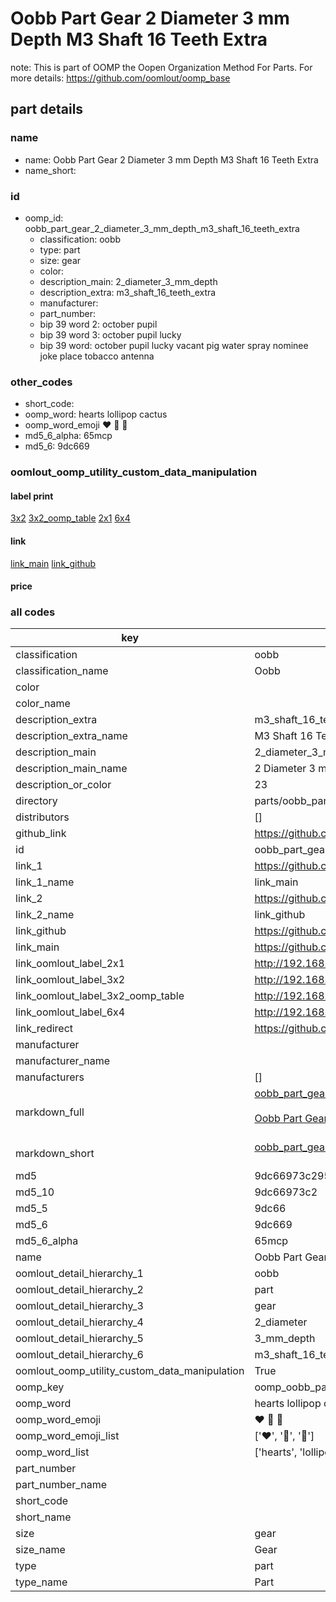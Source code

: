 # Oobb Part Gear 2 Diameter 3 mm Depth M3 Shaft 16 Teeth Extra  

note: This is part of OOMP the Oopen Organization Method For Parts. For more details: https://github.com/oomlout/oomp_base

##  part details
  







### name
* name: Oobb Part Gear 2 Diameter 3 mm Depth M3 Shaft 16 Teeth Extra
* name_short: 
### id
* oomp_id: oobb_part_gear_2_diameter_3_mm_depth_m3_shaft_16_teeth_extra
  * classification: oobb
  * type: part
  * size: gear
  * color: 
  * description_main: 2_diameter_3_mm_depth
  * description_extra: m3_shaft_16_teeth_extra
  * manufacturer: 
  * part_number: 
  * bip 39 word 2: october pupil
  * bip 39 word 3: october pupil lucky
  * bip 39 word: october pupil lucky vacant pig water spray nominee joke place tobacco antenna

### other_codes
* short_code: 
* oomp_word: hearts lollipop cactus
* oomp_word_emoji :hearts: :lollipop: :cactus:
* md5_6_alpha: 65mcp
* md5_6: 9dc669






### oomlout_oomp_utility_custom_data_manipulation
#### label print
[3x2](http://192.168.1.245:1112/?label=oomp%2065mcp)
[3x2_oomp_table](http://192.168.1.108:1112/?label=oomp%2065mcp)
[2x1](http://192.168.1.242:1112/?label=oomp%2065mcp)
[6x4](http://192.168.1.55:1112/?label=oomp%2065mcp)    

#### link

[link_main](https://github.com/oomlout/oomlout_oomp_version_1_messy/tree/main/parts/oobb_part_gear_2_diameter_3_mm_depth_m3_shaft_16_teeth_extra) [link_github](https://github.com/oomlout/oomlout_oomp_version_1_messy/tree/main/parts/oobb_part_gear_2_diameter_3_mm_depth_m3_shaft_16_teeth_extra)                             

#### price







### all codes 
| key | value |  
| --- | --- |  
| classification | oobb |  
| classification_name | Oobb |  
| color |  |  
| color_name |  |  
| description_extra | m3_shaft_16_teeth_extra |  
| description_extra_name | M3 Shaft 16 Teeth Extra |  
| description_main | 2_diameter_3_mm_depth |  
| description_main_name | 2 Diameter 3 mm Depth |  
| description_or_color | 23 |  
| directory | parts/oobb_part_gear_2_diameter_3_mm_depth_m3_shaft_16_teeth_extra |  
| distributors | [] |  
| github_link | https://github.com/oomlout/oomlout_oomp_part_src/tree/main/parts/oobb_part_gear_2_diameter_3_mm_depth_m3_shaft_16_teeth_extra |  
| id | oobb_part_gear_2_diameter_3_mm_depth_m3_shaft_16_teeth_extra |  
| link_1 | https://github.com/oomlout/oomlout_oomp_version_1_messy/tree/main/parts/oobb_part_gear_2_diameter_3_mm_depth_m3_shaft_16_teeth_extra |  
| link_1_name | link_main |  
| link_2 | https://github.com/oomlout/oomlout_oomp_version_1_messy/tree/main/parts/oobb_part_gear_2_diameter_3_mm_depth_m3_shaft_16_teeth_extra |  
| link_2_name | link_github |  
| link_github | https://github.com/oomlout/oomlout_oomp_version_1_messy/tree/main/parts/oobb_part_gear_2_diameter_3_mm_depth_m3_shaft_16_teeth_extra |  
| link_main | https://github.com/oomlout/oomlout_oomp_version_1_messy/tree/main/parts/oobb_part_gear_2_diameter_3_mm_depth_m3_shaft_16_teeth_extra |  
| link_oomlout_label_2x1 | http://192.168.1.242:1112/?label=oomp%2065mcp |  
| link_oomlout_label_3x2 | http://192.168.1.245:1112/?label=oomp%2065mcp |  
| link_oomlout_label_3x2_oomp_table | http://192.168.1.108:1112/?label=oomp%2065mcp |  
| link_oomlout_label_6x4 | http://192.168.1.55:1112/?label=oomp%2065mcp |  
| link_redirect | https://github.com/oomlout/oomlout_oomp_version_1_messy/tree/main/parts/oobb_part_gear_2_diameter_3_mm_depth_m3_shaft_16_teeth_extra |  
| manufacturer |  |  
| manufacturer_name |  |  
| manufacturers | [] |  
| markdown_full | [oobb_part_gear_2_diameter_3_mm_depth_m3_shaft_16_teeth_extra](none)<br>[](none)<br>[Oobb Part Gear 2 Diameter 3 Mm Depth M3 Shaft 16 Teeth Extra](none)<br><br> |  
| markdown_short | [oobb_part_gear_2_diameter_3_mm_depth_m3_shaft_16_teeth_extra](none)<br><br> |  
| md5 | 9dc66973c295fa5fdf524f07096b7cc8 |  
| md5_10 | 9dc66973c2 |  
| md5_5 | 9dc66 |  
| md5_6 | 9dc669 |  
| md5_6_alpha | 65mcp |  
| name | Oobb Part Gear 2 Diameter 3 mm Depth M3 Shaft 16 Teeth Extra |  
| oomlout_detail_hierarchy_1 | oobb |  
| oomlout_detail_hierarchy_2 | part |  
| oomlout_detail_hierarchy_3 | gear |  
| oomlout_detail_hierarchy_4 | 2_diameter |  
| oomlout_detail_hierarchy_5 | 3_mm_depth |  
| oomlout_detail_hierarchy_6 | m3_shaft_16_teeth_extra |  
| oomlout_oomp_utility_custom_data_manipulation | True |  
| oomp_key | oomp_oobb_part_gear_2_diameter_3_mm_depth_m3_shaft_16_teeth_extra |  
| oomp_word | hearts lollipop cactus |  
| oomp_word_emoji | :hearts: :lollipop: :cactus: |  
| oomp_word_emoji_list | [':hearts:', ':lollipop:', ':cactus:'] |  
| oomp_word_list | ['hearts', 'lollipop', 'cactus'] |  
| part_number |  |  
| part_number_name |  |  
| short_code |  |  
| short_name |  |  
| size | gear |  
| size_name | Gear |  
| type | part |  
| type_name | Part |  
